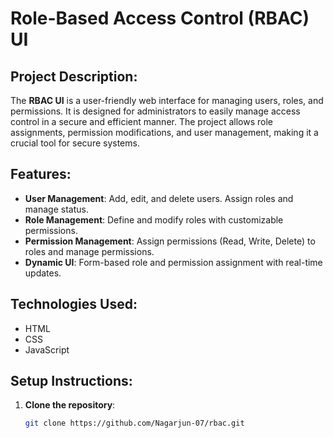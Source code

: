 # Role-Based Access Control (RBAC) UI

## Project Description:
The **RBAC UI** is a user-friendly web interface for managing users, roles, and permissions. It is designed for administrators to easily manage access control in a secure and efficient manner. The project allows role assignments, permission modifications, and user management, making it a crucial tool for secure systems.

## Features:
- **User Management**: Add, edit, and delete users. Assign roles and manage status.
- **Role Management**: Define and modify roles with customizable permissions.
- **Permission Management**: Assign permissions (Read, Write, Delete) to roles and manage permissions.
- **Dynamic UI**: Form-based role and permission assignment with real-time updates.

## Technologies Used:
- HTML
- CSS
- JavaScript 

## Setup Instructions:
1. **Clone the repository**:
   ```bash
   git clone https://github.com/Nagarjun-07/rbac.git
